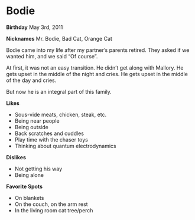 # Bodie

**Birthday** May 3rd, 2011

**Nicknames** Mr. Bodie, Bad Cat, Orange Cat

Bodie came into my life after my partner’s parents retired. They asked if we wanted him, and we said “Of course”.

At first, it was not an easy transition. He didn’t get along with Mallory. He gets upset in the middle of the night and cries. He gets upset in the middle of the day and cries.

But now he is an integral part of this family. 

**Likes**
- Sous-vide meats, chicken, steak, etc.
- Being near people
- Being outside
- Back scratches and cuddles 
- Play time with the chaser toys
- Thinking about quantum electrodynamics

**Dislikes**
- Not getting his way
- Being alone

**Favorite Spots**
- On blankets
- On the couch, on the arm rest
- In the living room cat tree/perch 
